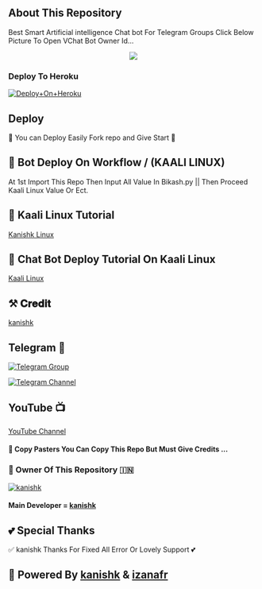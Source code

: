 ## About This Repository 
Best Smart Artificial intelligence Chat bot For Telegram Groups 
Click Below Picture To Open VChat Bot Owner Id...


<p align="center"><a href="https://t.me/izanafr"><img src="https://telegra.ph/file/da7e643bd8778ff0c5180.jpg"></a></p>



### Deploy To Heroku

[![Deploy+On+Heroku](https://www.herokucdn.com/deploy/button.svg)](https://dashboard.heroku.com/new?template=https://github.com/BikashhalderNew/BikashChatBot)


## Deploy
🌷 You can Deploy Easily Fork repo and Give Start 🌷

## 🥀 Bot Deploy On Workflow / (KAALI LINUX)
 At 1st Import This Repo Then Input All Value In Bikash.py || Then Proceed Kaali Linux Value Or Ect.

## 🥀 Kaali Linux Tutorial

[Kanishk Linux](https://youtu.be/zu9-eLo1nCY?si=F8ImBpXQ3qxrCCrU)

## 🥀 Chat Bot Deploy Tutorial On Kaali Linux 

[Kaali Linux](https://youtu.be/zu9-eLo1nCY?si=F8ImBpXQ3qxrCCrU)

## ⚒️ 𝐂𝐫𝐞𝐝𝐢𝐭
[kanishk](https://t.me/izanafr)

## Telegram 🏪

[![Telegram Group](https://img.shields.io/badge/Telegram-Group-brightgreen)](https://t.me/anime_galaxy_chat)

[![Telegram Channel](https://img.shields.io/badge/Telegram-Channel-brightgreen)](https://t.me/Bikashgadgetstech)

## YouTube 📺

[YouTube Channel](https://youtu.be/zu9-eLo1nCY?si=wCTX1DMxQjXOp9ib)


#### 🥺 Copy Pasters You Can Copy This Repo But Must Give Credits ...

### 🌷 Owner Of This Repository 🇮🇳
[![kanishk](https://telegra.ph/file/af4ec93faff10cb5d218b.jpg)](https://t.me/kanishk)


#### Main Developer = [kanishk](https://t.me/izanafr)

## 💕 Special Thanks

✅ kanishk Thanks For Fixed All Error Or Lovely Support 💕


## 🥀 Powered By [kanishk](https://t.me/izanafr) & [izanafr](https://t.me/izanafr)
